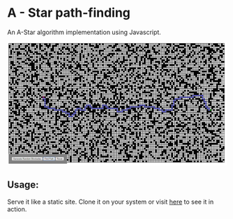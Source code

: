 # A - Star path-finding

An A-Star algorithm implementation using Javascript.

![Screenshot](images/Screenshot%20(1).png)

## Usage:

Serve it like a static site. Clone it on your system or visit [here](https://madeyedexter.github.io/astar) to see it in action.
